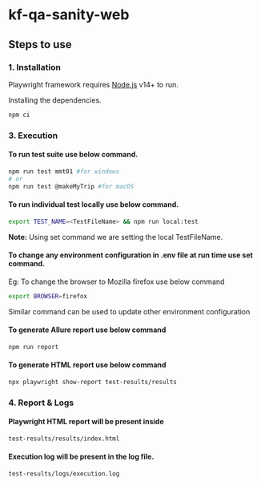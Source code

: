 # kf-qa-sanity-web

## Steps to use

### 1. Installation

Playwright framework requires [Node.js](https://nodejs.org/) v14+ to run.

Installing the dependencies.

```sh
npm ci
```

### 3. Execution

#### To run test suite use below command.

```sh
npm run test mmt01 #for windows
# or
npm run test @makeMyTrip #for macOS
```

#### To run individual test locally use below command.

```sh
export TEST_NAME=<TestFileName> && npm run local:test
```

**Note:** Using set command we are setting the local TestFileName.

#### To change any environment configuration in .env file at run time use set command.

Eg: To change the browser to Mozilla firefox use below command

```sh
export BROWSER=firefox
```

Similar command can be used to update other environment configuration

#### To generate Allure report use below command

```sh
npm run report
```

#### To generate HTML report use below command

```sh
npx playwright show-report test-results/results
```

### 4. Report & Logs

#### Playwright HTML report will be present inside

```sh
test-results/results/index.html
```

#### Execution log will be present in the log file.

```sh
test-results/logs/execution.log
```
